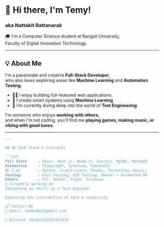 # 👋 Hi there, I'm Temy!  
### aka Nattakit Rattanarak

🎓 I'm a Computer Science student at Rangsit University,  
Faculty of Digital Innovation Technology.

---

## 💡 About Me

I'm a passionate and creative **Full-Stack Developer**,  
who also loves exploring areas like **Machine Learning** and **Automation Testing**.

- 👨‍💻 I enjoy building full-featured web applications  
- 🤖 I create smart systems using **Machine Learning**
- 🧪 I’m currently diving deep into the world of **Test Engineering**

I'm someone who enjoys **working with others**,  
and when I'm not coding, you’ll find me **playing games, making music, or vibing with good tunes.**

---

```markdown
---

## 🛠 Tech Stack & Interests

```txt
Full Stack     : React, Next.js, Node.js, Express, MySQL, MongoDB  
Automation     : Playwright, Selenium, PyAutoGUI  
ML & AI        : Python, Scikit-Learn, Pandas, TensorFlow (basic)  
Testing        : Unit Testing, E2E Testing, Manual + Automated QA  
Others         : Git, Docker, Figma, Firebase
🚀 Currently working on
Sharpening my skills as a Test Engineer

Exploring the intersection of tech & creativity

📫 Contact Me
📧 Email: tembadboi@gmail.com

💬 Discord: @temy1412412412424

